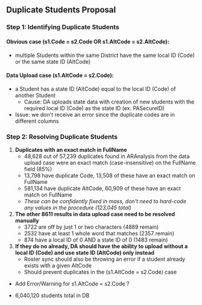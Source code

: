## Duplicate Students Proposal

### Step 1: Identifying Duplicate Students
#### Obvious case (s1.Code = s2.Code OR s1.AltCode = s2.AltCode): 
- multiple Students within the same District have the same local ID (Code) or the same state ID (AltCode)

#### Data Upload case (s1.AltCode = s2.Code):
- a Student has a state ID (AltCode) equal to the local ID (Code) of another Student
    - Cause: DA uploads state data with creation of new students with the required local ID (Code) as the state ID (ex. PASecureID)
- Issue: we don't receive an error since the duplicate codes are in different columns

### Step 2: Resolving Duplicate Students

1. **Duplicates with an exact match in FullName**
    - 48,628 out of 57,239 duplicates found in ARAnalysis from the data upload case were an exact match (case-insensitive) on the FullName field (85%)
    - 13,798 have duplicate Code, 13,508 of these have an exact match on FullName
    - 581,134 have duplicate AltCode, 60,909 of these have an exact match on FullName
    - *These can be confidently fixed in mass, don't need to hard-code any values in the procedure (123,045 total)*
2. **The other 8611 results in data upload case need to be resolved manually**
    - 3722 are off by just 1 or two characters (4889 remain)
    - 2532 have at least 1 whole word that matches (2357 remain)
    - 874 have a local ID of 0 AND a state ID of 0 (1483 remain)
3. **If they do no already, DA should have the ability to upload without a local ID (Code) and use state ID (AltCode) only instead**
    - Roster sync should also be throwing an error if a student already exists with a given AltCode
    - Should prevent duplicates in the (s1.AltCode = s2.Code) case
- Add Error/Warning for s1.AltCode = s2.Code ? 


- 6,040,120 students total in DB
